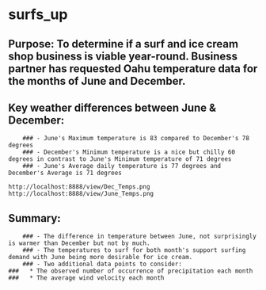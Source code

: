 # surfs_up

## Purpose: To determine if a surf and ice cream shop business is viable year-round.  Business partner has requested Oahu temperature data for the months of June and December.

## Key weather differences between June & December:

        ### - June's Maximum temperature is 83 compared to December's 78 degrees
        ### - December's Minimum temperature is a nice but chilly 60 degrees in contrast to June's Minimum temperature of 71 degrees
        ### - June's Average daily temperature is 77 degrees and December's Average is 71 degrees
    
    http://localhost:8888/view/Dec_Temps.png
    http://localhost:8888/view/June_Temps.png

## Summary:

        ### - The difference in temperature between June, not surprisingly is warmer than December but not by much.
        ### - The temperatures to surf for both month's support surfing demand with June being more desirable for ice cream.
        ### - Two additional data points to consider:
	###   * The observed number of occurrence of precipitation each month
	###   * The average wind velocity each month
